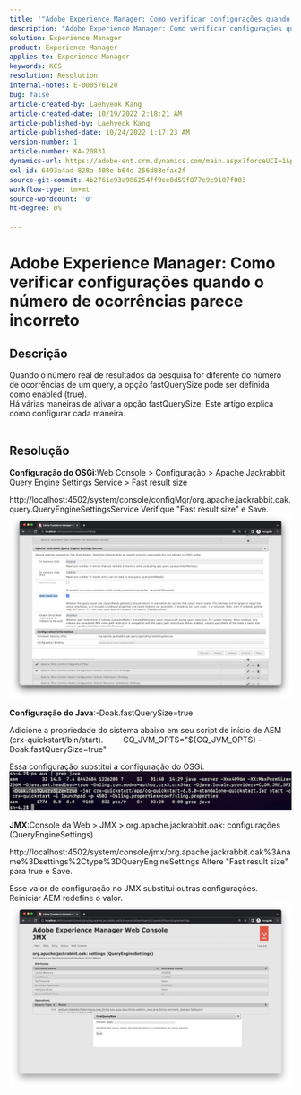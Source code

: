 ```yaml
---
title: '"Adobe Experience Manager: Como verificar configurações quando o número de ocorrências parece incorreto'''
description: "Adobe Experience Manager: Como verificar configurações quando o número de ocorrências parece incorreto"
solution: Experience Manager
product: Experience Manager
applies-to: Experience Manager
keywords: KCS
resolution: Resolution
internal-notes: E-000576120
bug: false
article-created-by: Laehyeok Kang
article-created-date: 10/19/2022 2:18:21 AM
article-published-by: Laehyeok Kang
article-published-date: 10/24/2022 1:17:23 AM
version-number: 1
article-number: KA-20831
dynamics-url: https://adobe-ent.crm.dynamics.com/main.aspx?forceUCI=1&pagetype=entityrecord&etn=knowledgearticle&id=9b90084b-544f-ed11-bba2-0022480867bd
exl-id: 6493a4ad-828a-408e-b64e-256d88efac2f
source-git-commit: 4b2761e93a906254ff9ee0d59f877e9c9107f003
workflow-type: tm+mt
source-wordcount: '0'
ht-degree: 0%

---
```


# Adobe Experience Manager: Como verificar configurações quando o número de ocorrências parece incorreto

## Descrição

Quando o número real de resultados da pesquisa for diferente do número de ocorrências de um query, a opção fastQuerySize pode ser definida como enabled (true).
<br>Há várias maneiras de ativar a opção fastQuerySize. Este artigo explica como configurar cada maneira.
<br> 

## Resolução


<b>Configuração do OSGi</b>:Web Console > Configuração > Apache Jackrabbit Query Engine Settings Service > Fast result size

http://localhost:4502/system/console/configMgr/org.apache.jackrabbit.oak.query.QueryEngineSettingsService Verifique &quot;Fast result size&quot; e Save.
   ![](assets/cef3b476-b74f-ed11-bba2-0022480867bd.png)

<b>Configuração do Java</b>:-Doak.fastQuerySize=true

Adicione a propriedade do sistema abaixo em seu script de início de AEM (crx-quickstart/bin/start).
        CQ_JVM_OPTS=&quot;${CQ_JVM_OPTS} -Doak.fastQuerySize=true&quot;

Essa configuração substitui a configuração do OSGi.
    ![](assets/4afe8a85-b74f-ed11-bba2-0022480867bd.png)

<b>JMX</b>:Console da Web > JMX > org.apache.jackrabbit.oak: configurações (QueryEngineSettings)

http://localhost:4502/system/console/jmx/org.apache.jackrabbit.oak%3Aname%3Dsettings%2Ctype%3DQueryEngineSettings Altere &quot;Fast result size&quot; para true e Save.

Esse valor de configuração no JMX substitui outras configurações. Reiniciar AEM redefine o valor.
![](assets/8592cd98-b74f-ed11-bba2-0022480867bd.png)
